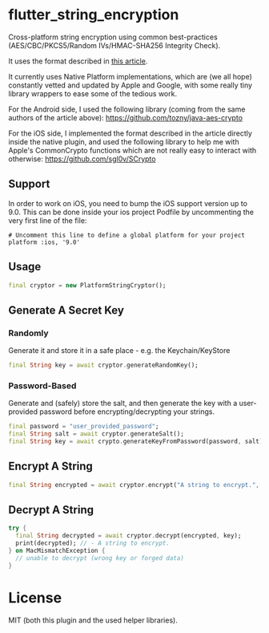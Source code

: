 # flutter_string_encryption

Cross-platform string encryption using common best-practices
(AES/CBC/PKCS5/Random IVs/HMAC-SHA256 Integrity Check).

It uses the format described in [this article](https://tozny.com/blog/encrypting-strings-in-android-lets-make-better-mistakes/).

It currently uses Native Platform implementations, which are (we all hope)
constantly vetted and updated by Apple and Google, with some really tiny
library wrappers to ease some of the tedious work.

For the Android side, I used the following library (coming from the same
authors of the article above):
https://github.com/tozny/java-aes-crypto

For the iOS side, I implemented the format described in the article
directly inside the native plugin, and used the following library to
help me with Apple's CommonCrypto functions which are not really easy to
interact with otherwise:
https://github.com/sgl0v/SCrypto

## Support
In order to work on iOS, you need to bump the iOS support version up to
9.0. This can be done inside your ios project Podfile by uncommenting
the very first line of the file:
```
# Uncomment this line to define a global platform for your project
platform :ios, '9.0'
```

## Usage

```dart
final cryptor = new PlatformStringCryptor();
```

## Generate A Secret Key
### Randomly
Generate it and store it in a safe place - e.g. the Keychain/KeyStore
```dart
final String key = await cryptor.generateRandomKey();
```

### Password-Based
Generate and (safely) store the salt, and then generate the key with a user-provided
password before encrypting/decrypting your strings.
```dart
final password = "user_provided_password";
final String salt = await cryptor.generateSalt();
final String key = await crypto.generateKeyFromPassword(password, salt);
```

## Encrypt A String
```dart
final String encrypted = await cryptor.encrypt("A string to encrypt.", key);
```

## Decrypt A String
```dart
try {
  final String decrypted = await cryptor.decrypt(encrypted, key);
  print(decrypted); // - A string to encrypt.
} on MacMismatchException {
  // unable to decrypt (wrong key or forged data)
}
```

# License
MIT (both this plugin and the used helper libraries).
